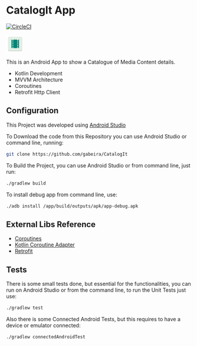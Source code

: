 # CatalogIt App
[![CircleCI](https://circleci.com/gh/gabeira/CatalogIt.svg?style=svg)](https://circleci.com/gh/gabeira/CatalogIt)

![N|Solid](https://raw.githubusercontent.com/gabeira/CatalogIt/master/app/src/main/res/mipmap-mdpi/ic_launcher.png)

This is an Android App to show a Catalogue of Media Content details.

  - Kotlin Development
  - MVVM Architecture
  - Coroutines
  - Retrofit Http Client

## Configuration

This Project was developed using [Android Studio](https://developer.android.com/studio/)

To Download the code from this Repository you can use Android Studio or command line, running:
```sh
git clone https://github.com/gabeira/CatalogIt
```
To Build the Project, you can use Android Studio or from command line, just run:
```sh
./gradlew build
```
To install debug app from command line, use:
```sh
./adb install /app/build/outputs/apk/app-debug.apk
```

## External Libs Reference

- [Coroutines](https://kotlinlang.org/docs/reference/coroutines-overview.html)
- [Kotlin Coroutine Adapter](https://github.com/JakeWharton/retrofit2-kotlin-coroutines-adapter)
- [Retrofit](https://square.github.io/retrofit/)

## Tests

There is some small tests done, but essential for the functionalities, you can run on Android Studio or from the command line,
to run the Unit Tests just use:
```sh
./gradlew test
```

Also there is some Connected Android Tests, but this requires to have a device or emulator connected:
```sh
./gradlew connectedAndroidTest
```